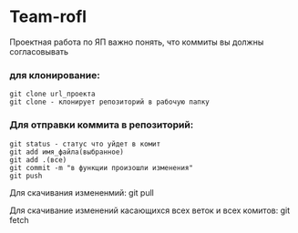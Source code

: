 # Team-rofl
Проектная работа по ЯП
важно понять, что коммиты вы должны согласовывать

### для клонирование:
```
git clone url_проекта
git clone - клонирует репозиторий в рабочую папку
```
### Для отправки коммита в репозиторий:
```
git status - статус что уйдет в комит
git add имя_файла(выбранное)
git add .(все)
git commit -m "в функции произошли изменения"
git push 
```
Для скачивания измененмий:
git pull

Для скачивание изменений касающихся всех веток и всех комитов:
git fetch

